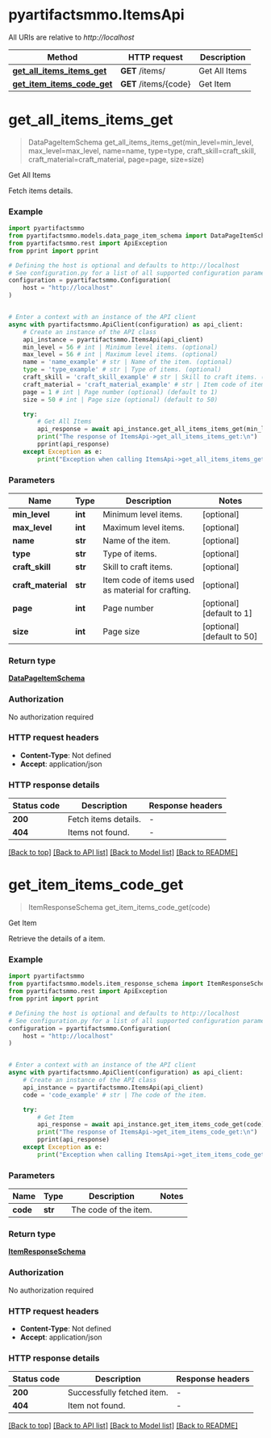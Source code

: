 # pyartifactsmmo.ItemsApi

All URIs are relative to *http://localhost*

Method | HTTP request | Description
------------- | ------------- | -------------
[**get_all_items_items_get**](ItemsApi.md#get_all_items_items_get) | **GET** /items/ | Get All Items
[**get_item_items_code_get**](ItemsApi.md#get_item_items_code_get) | **GET** /items/{code} | Get Item


# **get_all_items_items_get**
> DataPageItemSchema get_all_items_items_get(min_level=min_level, max_level=max_level, name=name, type=type, craft_skill=craft_skill, craft_material=craft_material, page=page, size=size)

Get All Items

Fetch items details.

### Example


```python
import pyartifactsmmo
from pyartifactsmmo.models.data_page_item_schema import DataPageItemSchema
from pyartifactsmmo.rest import ApiException
from pprint import pprint

# Defining the host is optional and defaults to http://localhost
# See configuration.py for a list of all supported configuration parameters.
configuration = pyartifactsmmo.Configuration(
    host = "http://localhost"
)


# Enter a context with an instance of the API client
async with pyartifactsmmo.ApiClient(configuration) as api_client:
    # Create an instance of the API class
    api_instance = pyartifactsmmo.ItemsApi(api_client)
    min_level = 56 # int | Minimum level items. (optional)
    max_level = 56 # int | Maximum level items. (optional)
    name = 'name_example' # str | Name of the item. (optional)
    type = 'type_example' # str | Type of items. (optional)
    craft_skill = 'craft_skill_example' # str | Skill to craft items. (optional)
    craft_material = 'craft_material_example' # str | Item code of items used as material for crafting. (optional)
    page = 1 # int | Page number (optional) (default to 1)
    size = 50 # int | Page size (optional) (default to 50)

    try:
        # Get All Items
        api_response = await api_instance.get_all_items_items_get(min_level=min_level, max_level=max_level, name=name, type=type, craft_skill=craft_skill, craft_material=craft_material, page=page, size=size)
        print("The response of ItemsApi->get_all_items_items_get:\n")
        pprint(api_response)
    except Exception as e:
        print("Exception when calling ItemsApi->get_all_items_items_get: %s\n" % e)
```



### Parameters


Name | Type | Description  | Notes
------------- | ------------- | ------------- | -------------
 **min_level** | **int**| Minimum level items. | [optional] 
 **max_level** | **int**| Maximum level items. | [optional] 
 **name** | **str**| Name of the item. | [optional] 
 **type** | **str**| Type of items. | [optional] 
 **craft_skill** | **str**| Skill to craft items. | [optional] 
 **craft_material** | **str**| Item code of items used as material for crafting. | [optional] 
 **page** | **int**| Page number | [optional] [default to 1]
 **size** | **int**| Page size | [optional] [default to 50]

### Return type

[**DataPageItemSchema**](DataPageItemSchema.md)

### Authorization

No authorization required

### HTTP request headers

 - **Content-Type**: Not defined
 - **Accept**: application/json

### HTTP response details

| Status code | Description | Response headers |
|-------------|-------------|------------------|
**200** | Fetch items details. |  -  |
**404** | Items not found. |  -  |

[[Back to top]](#) [[Back to API list]](../README.md#documentation-for-api-endpoints) [[Back to Model list]](../README.md#documentation-for-models) [[Back to README]](../README.md)

# **get_item_items_code_get**
> ItemResponseSchema get_item_items_code_get(code)

Get Item

Retrieve the details of a item.

### Example


```python
import pyartifactsmmo
from pyartifactsmmo.models.item_response_schema import ItemResponseSchema
from pyartifactsmmo.rest import ApiException
from pprint import pprint

# Defining the host is optional and defaults to http://localhost
# See configuration.py for a list of all supported configuration parameters.
configuration = pyartifactsmmo.Configuration(
    host = "http://localhost"
)


# Enter a context with an instance of the API client
async with pyartifactsmmo.ApiClient(configuration) as api_client:
    # Create an instance of the API class
    api_instance = pyartifactsmmo.ItemsApi(api_client)
    code = 'code_example' # str | The code of the item.

    try:
        # Get Item
        api_response = await api_instance.get_item_items_code_get(code)
        print("The response of ItemsApi->get_item_items_code_get:\n")
        pprint(api_response)
    except Exception as e:
        print("Exception when calling ItemsApi->get_item_items_code_get: %s\n" % e)
```



### Parameters


Name | Type | Description  | Notes
------------- | ------------- | ------------- | -------------
 **code** | **str**| The code of the item. | 

### Return type

[**ItemResponseSchema**](ItemResponseSchema.md)

### Authorization

No authorization required

### HTTP request headers

 - **Content-Type**: Not defined
 - **Accept**: application/json

### HTTP response details

| Status code | Description | Response headers |
|-------------|-------------|------------------|
**200** | Successfully fetched item. |  -  |
**404** | Item not found. |  -  |

[[Back to top]](#) [[Back to API list]](../README.md#documentation-for-api-endpoints) [[Back to Model list]](../README.md#documentation-for-models) [[Back to README]](../README.md)

